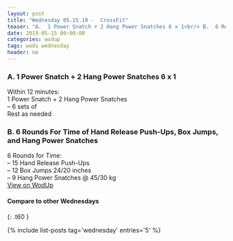 ```yaml
---
layout: post
title: "Wednesday 05.15.19 -  CrossFit"
teaser: "A.  1 Power Snatch + 2 Hang Power Snatches 6 x 1<br/> B.  6 Rounds For Time of Hand Release Push-Ups, Box Jumps, and Hang Power Snatches"
date: 2019-05-15 00:00:00
categories: wodup
tags: wods wednesday
header: no
---
```



<h3>A.  1 Power Snatch + 2 Hang Power Snatches 6 x 1</h3>
Within 12 minutes:<br/>
1 Power Snatch + 2 Hang Power Snatches<br/>– 6 sets of <br/>Rest as needed<br/>
<h3>B.  6 Rounds For Time of Hand Release Push-Ups, Box Jumps, and Hang Power Snatches</h3>
6 Rounds for Time:<br/>– 15 Hand Release Push-Ups<br/>– 12 Box Jumps 24/20 inches<br/>– 9 Hang Power Snatches @ 45/30 kg<br/>
<a href="https://www.wodup.com/gyms/asphodel/wods/16322" target="blank">View on WodUp</a>


#### Compare to other Wednesdays
{: .t60 }

{% include list-posts tag='wednesday' entries='5' %}